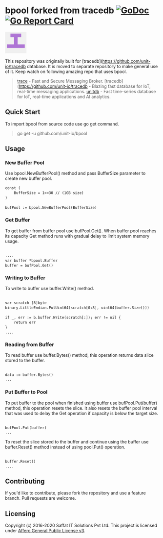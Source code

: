 # bpool forked from tracedb [![GoDoc](https://godoc.org/github.com/unit-io/tracedb?status.svg)](https://godoc.org/github.com/unit-io/tracedb) [![Go Report Card](https://goreportcard.com/badge/github.com/unit-io/tracedb)](https://goreportcard.com/report/github.com/unit-io/tracedb)

<p align="left">
  <img src="tracedb.png" width="70" alt="bpool" title="bpool: Buffer pool with capacity in order to prevent from excess memory usage and CPU trashing"> 
</p>

This repository was originally built for [tracedb](https://github.com/unit-io/tracedb database. It is moved to separate repository to make general use of it. Keep watch on following amazing repo that uses bpool.
> [trace](https://github.com/unit-io/trace) - Fast and Secure Messaging Broker.
> [tracedb](https://github.com/unit-io/tracedb - Blazing fast database for IoT, real-time messaging applications.
> [unitdb](https://github.com/unit-io/unitdb) - Fast time-series database for IoT, real-time applications and AI analytics.


## Quick Start
To import bpool from source code use go get command.

> go get -u github.com/unit-io/bpool

## Usage

### New Buffer Pool
Use bpool.NewBufferPool() method and pass BufferSize parameter to create new buffer pool.

```
const (
    BufferSize = 1<<30 // (1GB size)
)

bufPool := bpool.NewBufferPool(BufferSize)

```

### Get Buffer
To get buffer from buffer pool use bufPool.Get(). When buffer pool reaches its capacity Get method runs with gradual delay to limit system memory usage.

```

....
var buffer *bpool.Buffer
buffer = bufPool.Get()

```

### Writing to Buffer
To write to buffer use buffer.Write() method.

```

var scratch [8]byte
binary.LittleEndian.PutUint64(scratch[0:8], uint64(buffer.Size()))

if _, err := b.buffer.Write(scratch[:]); err != nil {
    return err
}
....

```

### Reading from Buffer
To read buffer use buffer.Bytes() method, this operation returns data slice stored to the buffer.

```

data := buffer.Bytes()
...

```

### Put Buffer to Pool
To put buffer to the pool when finished using buffer use bufPool.Put(buffer) method, this operation resets the slice. It also resets the buffer pool interval that was used to delay the Get operation if capacity is below the target size.

```

bufPool.Put(buffer)
...

```

To reset the slice stored to the buffer and continue using the buffer use buffer.Reset() method instead of using pool.Put() operation.

```

buffer.Reset()
....

```


## Contributing
If you'd like to contribute, please fork the repository and use a feature branch. Pull requests are welcome.

## Licensing
Copyright (c) 2016-2020 Saffat IT Solutions Pvt Ltd. This project is licensed under [Affero General Public License v3](https://github.com/unit-io/tracedb/blob/master/LICENSE).

